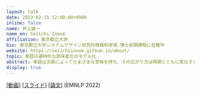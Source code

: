 ```yaml
---
layout: talk
date: 2023-02-15 12:00:00+0900
inline: false
name: 井上誠一
name_en: Seiichi Inoue
affiliation: 東京都立大学
bio: 東京都立大学システムデザイン研究科情報科学域 博士前期課程に在籍中
website: https://seiichiinoue.github.io/about/
topic: 単語の通時的な意味変化のモデル化
abstract: 単語は文脈によってさまざまな意味を持ち、その広がり方は時間とともに変化するものです。例えば、"cute"という単語は18世紀初頭に登場し、もともと「賢い」という意味でつかわれていましたが、19世紀後半には「狡猾な」という意味で使われるようになり、現代においては「魅力的な」という意味で使われています。こういった意味変化を自動的に捉えることは、辞書学や言語学への貢献はもちろん、情報検索や質問応答における語義曖昧性解消といった実際のアプリケーションへの貢献も期待できます。今回は、まず、意味変化を捉える様々な手法に触れつつ、分野のモチベーションや課題について説明します。また、意味変化を捉えるための統計モデルの一例として、動的トピックモデルを用いた手法であるInfinite SCANの紹介も行います。
display: true
---
```

[[動画]](https://youtu.be/ZhFoGtOo9kM) [[スライド]](https://speakerdeck.com/seiichiinoue/modeling-diachronic-semantic-change) [[論文]](https://aclanthology.org/2022.emnlp-main.104/) (EMNLP 2022)
